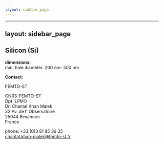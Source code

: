 ```yaml
---
layout: sidebar_page
---
```


---
layout: sidebar_page
---

## Silicon (Si)

__dimensions:__  	
min. hole diameter:	200 nm- 500 nm
<!--break-->
__Contact:__

FEMTO-ST

CNRS-FEMTO-ST  
Dpt. LPMO  
Dr. Chantal Khan Malek  
32 Av. de l' Observatoire  
25044 Besancon  
France

phone: +33 (0)3 81 85 39 35  
chantal.khan-malek@femto-st.fr
